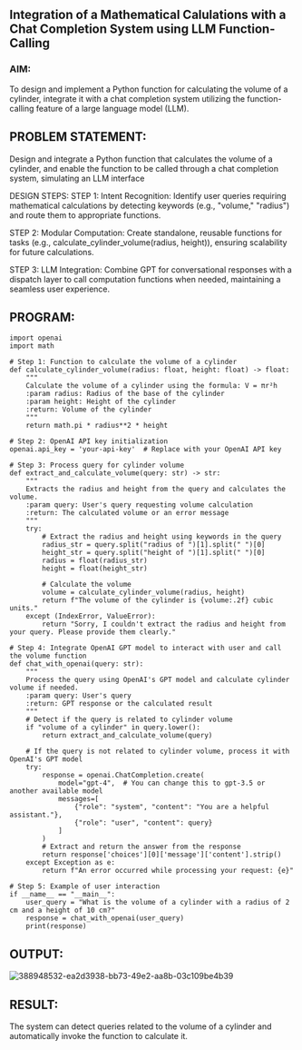## Integration of a Mathematical Calulations with a Chat Completion System using LLM Function-Calling

### AIM:
To design and implement a Python function for calculating the volume of a cylinder, integrate it with a chat completion system utilizing the function-calling feature of a large language model (LLM).

## PROBLEM STATEMENT:
Design and integrate a Python function that calculates the volume of a cylinder, and enable the function to be called through a chat completion system, simulating an LLM interface

DESIGN STEPS:
STEP 1:
Intent Recognition: Identify user queries requiring mathematical calculations by detecting keywords (e.g., "volume," "radius") and route them to appropriate functions.

STEP 2:
Modular Computation: Create standalone, reusable functions for tasks (e.g., calculate_cylinder_volume(radius, height)), ensuring scalability for future calculations.

STEP 3:
LLM Integration: Combine GPT for conversational responses with a dispatch layer to call computation functions when needed, maintaining a seamless user experience.

## PROGRAM:
```
import openai
import math

# Step 1: Function to calculate the volume of a cylinder
def calculate_cylinder_volume(radius: float, height: float) -> float:
    """
    Calculate the volume of a cylinder using the formula: V = πr²h
    :param radius: Radius of the base of the cylinder
    :param height: Height of the cylinder
    :return: Volume of the cylinder
    """
    return math.pi * radius**2 * height

# Step 2: OpenAI API key initialization
openai.api_key = 'your-api-key'  # Replace with your OpenAI API key

# Step 3: Process query for cylinder volume
def extract_and_calculate_volume(query: str) -> str:
    """
    Extracts the radius and height from the query and calculates the volume.
    :param query: User's query requesting volume calculation
    :return: The calculated volume or an error message
    """
    try:
        # Extract the radius and height using keywords in the query
        radius_str = query.split("radius of ")[1].split(" ")[0]
        height_str = query.split("height of ")[1].split(" ")[0]
        radius = float(radius_str)
        height = float(height_str)

        # Calculate the volume
        volume = calculate_cylinder_volume(radius, height)
        return f"The volume of the cylinder is {volume:.2f} cubic units."
    except (IndexError, ValueError):
        return "Sorry, I couldn't extract the radius and height from your query. Please provide them clearly."

# Step 4: Integrate OpenAI GPT model to interact with user and call the volume function
def chat_with_openai(query: str):
    """
    Process the query using OpenAI's GPT model and calculate cylinder volume if needed.
    :param query: User's query
    :return: GPT response or the calculated result
    """
    # Detect if the query is related to cylinder volume
    if "volume of a cylinder" in query.lower():
        return extract_and_calculate_volume(query)
    
    # If the query is not related to cylinder volume, process it with OpenAI's GPT model
    try:
        response = openai.ChatCompletion.create(
            model="gpt-4",  # You can change this to gpt-3.5 or another available model
            messages=[
                {"role": "system", "content": "You are a helpful assistant."},
                {"role": "user", "content": query}
            ]
        )
        # Extract and return the answer from the response
        return response['choices'][0]['message']['content'].strip()
    except Exception as e:
        return f"An error occurred while processing your request: {e}"

# Step 5: Example of user interaction
if __name__ == "__main__":
    user_query = "What is the volume of a cylinder with a radius of 2 cm and a height of 10 cm?"
    response = chat_with_openai(user_query)
    print(response)
```
## OUTPUT:
![388948532-ea2d3938-bb73-49e2-aa8b-03c109be4b39](https://github.com/user-attachments/assets/3c87745b-1e1b-4dd3-b924-8add215661a7)


## RESULT:
The system can detect queries related to the volume of a cylinder and automatically invoke the function to calculate it.
